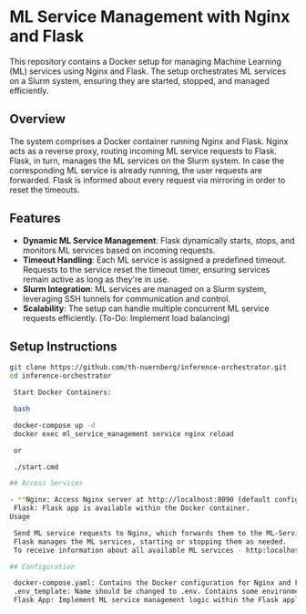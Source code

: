 # ML Service Management with Nginx and Flask

This repository contains a Docker setup for managing Machine Learning (ML) services using Nginx and Flask. The setup orchestrates ML services on a Slurm system, ensuring they are started, stopped, and managed efficiently.

## Overview

The system comprises a Docker container running Nginx and Flask. Nginx acts as a reverse proxy, routing incoming ML service requests to Flask. Flask, in turn, manages the ML services on the Slurm system. In case the corresponding ML service is already running, the user requests are forwarded. Flask is informed about every request via mirroring in order to reset the timeouts.

## Features

- **Dynamic ML Service Management**: Flask dynamically starts, stops, and monitors ML services based on incoming requests.
- **Timeout Handling**: Each ML service is assigned a predefined timeout. Requests to the service reset the timeout timer, ensuring services remain active as long as they're in use.
- **Slurm Integration**: ML services are managed on a Slurm system, leveraging SSH tunnels for communication and control.
- **Scalability**: The setup can handle multiple concurrent ML service requests efficiently. (To-Do: Implement load balancing)

## Setup Instructions

   ```bash
   git clone https://github.com/th-nuernberg/inference-orchestrator.git
   cd inference-orchestrator

    Start Docker Containers:

    bash

    docker-compose up -d
    docker exec ml_service_management service nginx reload

    or 

    ./start.cmd

## Access Services

- **Nginx: Access Nginx server at http://localhost:8090 (default configuration).
    Flask: Flask app is available within the Docker container.
Usage

    Send ML service requests to Nginx, which forwards them to the ML-Service URL and Flask for handling.
    Flask manages the ML services, starting or stopping them as needed.
    To receive information about all available ML services - http:localhost:8090/info

## Configuration

    docker-compose.yaml: Contains the Docker configuration for Nginx and Flask containers.
    .env_template: Name should be changed to .env. Contains some environmental  variables.
    Flask App: Implement ML service management logic within the Flask application.
